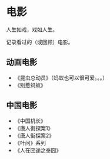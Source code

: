 # 电影
人生如戏，戏如人生。

记录看过的（或回顾）电影。

## 动画电影
* 《昆虫总动员》（蚂蚁也可以很可爱。。。） 
* 《别惹蚂蚁》 


## 中国电影
* 《中国机长》
* 《唐人街探案1》
* 《唐人街探案2》
* 《叶问》系列
* 《人在囧途之泰囧》

